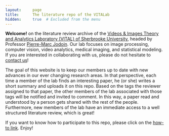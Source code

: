 ```yaml
---
layout:     page
title:      The literature repo of the VITALab
hidden:     true  # Excluded from the menu
---
```


<style>
    li {
        margin-bottom: 0.7rem; /* This will make the lists easier to read. */
    }
</style>


**Welcome!**  on the literature review archive of the [Videos & Images Theory and Analytics Laboratory (VITAL) of Sherbrooke University](http://vital.dinf.usherbrooke.ca/), headed by Professor [Pierre-Marc Jodoin](http://info.usherbrooke.ca/pmjodoin).  Our lab focuses on image processing, computer vision, video analytics, medical imaging, and statistical modeling. If you are interested in collaborating with us, please do not hesitate to [contact us](http://vital.dinf.usherbrooke.ca/contact/)!

The goal of this website is to keep our members up to date with new advances in our ever changing research areas.  In that perspective, each time a member of the lab finds an interesting paper, he (or she) writes a short summary and uploads it on this repo.  Based on the tags the reviewer assigned to that paper, the other members of the lab associated with those tags will be notified and invited to comment.  In this way, a paper read and understood by a person gets shared with the rest of the people.  Furthermore, new members of the lab have an immediate access to a well structured literature review, which is great!  

If you want to know how to participate to this repo, please click on the [how-to link](howto).  Enjoy!
